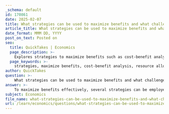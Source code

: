 ```yaml
---
_schema: default
id: 170861
date: 2025-02-07
title: What strategies can be used to maximize benefits and what challenges might arise?
article_title: What strategies can be used to maximize benefits and what challenges might arise?
date_format: MMM DD, YYYY
post_on_text: Posted on
seo:
  title: QuickTakes | Economics
  page_description: >-
    Explores strategies to maximize benefits such as cost-benefit analysis, optimal resource allocation, and adaptive strategies, while discussing challenges like uncertainty, resource limitations, and behavioral factors.
  page_keywords: >-
    strategies, maximize benefits, cost-benefit analysis, resource allocation, adaptive strategies, decision-making, graphical representation, challenges, uncertainty, risk, complex interactions, resource limitations, behavioral factors, implementation challenges
author: QuickTakes
question: >-
    What strategies can be used to maximize benefits and what challenges might arise?
answer: >-
    To maximize benefits effectively, several strategies can be employed, each with its own set of challenges:\n\n### Strategies to Maximize Benefits\n\n1. **Cost-Benefit Analysis (CBA)**:\n   - **Description**: CBA is a systematic approach that compares the total expected costs of an action against its total expected benefits. The goal is to ensure that benefits exceed costs, thereby maximizing net benefits.\n   - **Application**: In project management, for instance, a company might evaluate whether to invest in a new product by analyzing projected costs versus expected financial returns.\n   - **Formula**: The net benefit can be expressed as:\n     $$\n     \text{Net Benefit} = \text{Total Benefits} - \text{Total Costs}\n     $$\n\n2. **Optimal Resource Allocation**:\n   - **Description**: This involves strategically distributing resources (time, money, effort) to maximize returns. By identifying the most beneficial use of limited resources, organizations can enhance their overall effectiveness.\n   - **Example**: A business might analyze the costs of launching a new product against the expected profits to decide whether to proceed.\n\n3. **Adaptive Strategies**:\n   - **Description**: In dynamic environments, strategies may need to evolve based on past interactions and outcomes. This adaptability can lead to better decision-making over time.\n   - **Example**: In repeated game scenarios, players may develop cooperative strategies that yield higher long-term benefits.\n\n4. **Optimal Decision-Making**:\n   - **Description**: Individuals and organizations must weigh the costs and benefits of their actions carefully. This involves making informed choices that maximize benefits while minimizing risks.\n   - **Example**: In aggressive interactions, individuals may choose not to engage in fights due to the associated risks, opting instead for strategies that maximize their benefits.\n\n5. **Graphical Representation**:\n   - **Description**: Utilizing benefit and cost curves can help visualize the relationship between resource consumption and benefits. This aids in identifying the optimal point where net benefits are maximized.\n   - **Benefit Curve**: Represents the relationship between the quantity of resources consumed and the benefits gained.\n\n### Challenges in Maximizing Benefits\n\n1. **Uncertainty and Risk**:\n   - **Description**: The future is inherently uncertain, and predicting costs and benefits can be challenging. Unexpected events can alter the expected outcomes, making it difficult to rely solely on CBA.\n   - **Example**: Market fluctuations can impact the profitability of a new product launch.\n\n2. **Complex Interactions**:\n   - **Description**: In environments where multiple players interact (as in game theory), the strategies of others can influence outcomes. Achieving a Nash equilibrium may be difficult, as players may not always act in a way that maximizes collective benefits.\n   - **Example**: In competitive markets, businesses may engage in price wars that reduce overall profitability.\n\n3. **Resource Limitations**:\n   - **Description**: Limited resources can constrain the ability to implement strategies effectively. Organizations must prioritize their actions, which may lead to suboptimal decisions.\n   - **Example**: A company may have to choose between investing in marketing or product development due to budget constraints.\n\n4. **Behavioral Factors**:\n   - **Description**: Human behavior can be unpredictable, and individuals may not always act rationally. This can lead to decisions that do not align with maximizing benefits.\n   - **Example**: Emotional decision-making can lead to choices that prioritize short-term gains over long-term benefits.\n\n5. **Implementation Challenges**:\n   - **Description**: Even with a well-defined strategy, executing plans can be fraught with difficulties, including resistance to change, lack of stakeholder buy-in, and operational inefficiencies.\n   - **Example**: A new initiative may face pushback from employees who are accustomed to existing processes.\n\nIn summary, while there are various strategies to maximize benefits, challenges such as uncertainty, complex interactions, resource limitations, behavioral factors, and implementation hurdles can complicate the process. Addressing these challenges requires careful planning, adaptability, and a thorough understanding of the environment in which decisions are made.
subject: Economics
file_name: what-strategies-can-be-used-to-maximize-benefits-and-what-challenges-might-arise.md
url: /learn/economics/questions/what-strategies-can-be-used-to-maximize-benefits-and-what-challenges-might-arise
---
```


&nbsp;